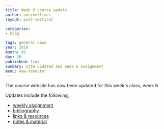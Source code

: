 ```yaml
---
title: Week 6 course update
author: ancientlives
layout: post-vertical

categories:
- blog

tags: general news
year: 2019
month: 02
day: 20
published: true
summary: site updated and week 6 assignment
menu: new-semester
---
```


The course website has now been updated for this week's class, week 6.

Updates include the following,

* [weekly assignment](/weekly_assignment)
* [bibliography](/bibliography)
* [links & resources](/links)
* [notes & material](/notes)

